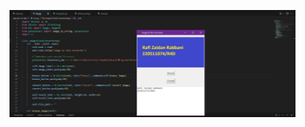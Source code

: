 ![dashboard](https://github.com/RafiZR/PBO/blob/main/pertemuan%207/app%20pic%20to%20teks/screenshot_pic%20to%20text.JPG)
